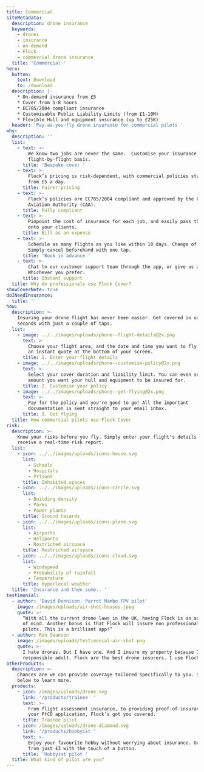 ```yaml
---
title: Commercial
siteMetadata:
  description: drone insurance
  keywords:
    - drones
    - insurance
    - on-demand
    - Flock
    - commercial drone insurance
  title: 'Commercial '
hero:
  button:
    text: Download
    to: /download
  description: |-
    * On-demand insurance from £5 
    * Cover from 1-8 hours 
    * EC785/2004 compliant insurance 
    * Customisable Public Liability Limits (from £1-10M)
    * Flexible Hull and equipment insurance (up to £25K)
  header: 'Pay-as-you-fly drone insurance for commercial pilots '
why:
  description: ''
  list:
    - text: >-
        We know two jobs are never the same.  Customise your insurance on a
        flight-by-flight basis.
      title: 'Bespoke cover '
    - text: >-
        Flock’s pricing is risk-dependent, with commercial policies starting
        from £5 a day.
      title: Fairer pricing
    - text: >-
        Flock’s policies are EC785/2004 compliant and approved by the Civil
        Aviation Authority (CAA).
      title: Fully compliant
    - text: >-
        Pinpoint the cost of insurance for each job, and easily pass the costs
        onto your clients.
      title: Bill as an expense
    - text: >-
        Schedule as many flights as you like within 10 days. Change of plan?
        Simply cancel beforehand with one tap.
      title: 'Book in advance '
    - text: >-
        Chat to our customer support team through the app, or give us a call.
        Whichever you prefer.
      title: Instant support
  title: Why do professionals use Flock Cover?
showCoverNote: true
doINeedInsurance:
  title: ''
how:
  description: >-
    Insuring your drone flight has never been easier. Get covered in under 30
    seconds with just a couple of taps.
  list:
    - image: ../../images/uploads/phone--flight-details@2x.png
      text: >-
        Choose your flight area, and the date and time you want to fly. Receive
        an instant quote at the bottom of your screen.
      title: 1. Enter your flight details
    - image: ../../images/uploads/phone--customise-policy@2x.png
      text: >-
        Select your cover duration and liability limit. You can even set the
        amount you want your hull and equipment to be insured for.
      title: 2. Customise your policy
    - image: ../../images/uploads/phone--get-flying@2x.png
      text: >-
        Pay for the policy and you're good to go! All the important
        documentation is sent straight to your email inbox.
      title: 3. Get flying
  title: How commercial pilots use Flock Cover
risk:
  description: >-
    Know your risks before you fly. Simply enter your flight's details and
    receive a real-time risk report.
  list:
    - icon: ../../images/uploads/icons-house.svg
      list:
        - Schools
        - Hospitals
        - Prisons
      title: Inhabited spaces
    - icon: ../../images/uploads/icons-circle.svg
      list:
        - Building density
        - Parks
        - Power plants
      title: Ground hazards
    - icon: ../../images/uploads/icons-plane.svg
      list:
        - Airports
        - Heliports
        - Restricted airspace
      title: Restricted airspace
    - icon: ../../images/uploads/icons-cloud.svg
      list:
        - Windspeed
        - Probability of rainfall
        - Temperature
      title: Hyperlocal weather
  title: 'Insurance and then some.. '
testimonial:
  - author: 'David Dennison, Parrot Mambo FPV pilot'
    image: /images/uploads/air-shot-houses.jpeg
    quote: >-
      “With all the current drone laws in the UK, having Flock is an added peace
      of mind. Another bonus is that Flock will insure non professional drone
      pilots. This is a brilliant app!”
  - author: Ron Swanson
    image: /images/uploads/testimonial-air-shot.png
    quote: >-
      I hate drones. But I have one. And I insure my property because I'm a
      responsible adult. Flock are the best drone insurers. I use Flock.
otherProducts:
  description: >-
    Chances are we can provide coverage tailored specifically to you. Select
    below to learn more.
  products:
    - icon: /images/uploads/drone.svg
      link: '/products/trainee  '
      text: >-
        From flight assessment insurance, to providing proof-of-insurance in
        your PfCO application, Flock’s got you covered.
      title: Trainee pilot
    - icon: /images/uploads/drone-diamond.svg
      link: '/products/hobbyist '
      text: >-
        Enjoy your favourite hobby without worrying about insurance. Get covered
        from just £3 with the touch of a button.
      title: 'Hobbyist pilot '
  title: What kind of pilot are you?
---
```


